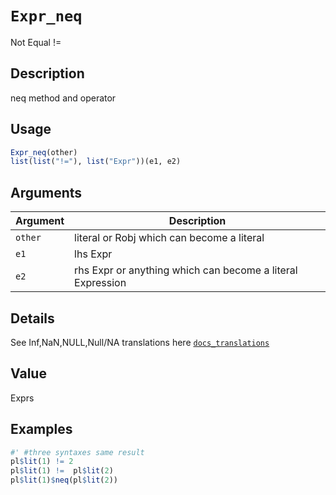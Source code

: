# `Expr_neq`

Not Equal !=


## Description

neq method and operator


## Usage

```r
Expr_neq(other)
list(list("!="), list("Expr"))(e1, e2)
```


## Arguments

Argument      |Description
------------- |----------------
`other`     |     literal or Robj which can become a literal
`e1`     |     lhs Expr
`e2`     |     rhs Expr or anything which can become a literal Expression


## Details

See Inf,NaN,NULL,Null/NA translations here [`docs_translations`](#docstranslations)


## Value

Exprs


## Examples

```r
#' #three syntaxes same result
pl$lit(1) != 2
pl$lit(1) !=  pl$lit(2)
pl$lit(1)$neq(pl$lit(2))
```


